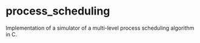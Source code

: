 # process_scheduling

Implementation of a simulator of a multi-level process scheduling algorithm in C.
